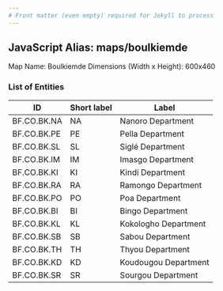 ```yaml
---
# Front matter (even empty) required for Jekyll to process
---
```


## JavaScript Alias: maps/boulkiemde

Map Name: Boulkiemde
Dimensions (Width x Height): 600x460

### List of Entities

ID | Short label | Label
---|---|---|
BF.CO.BK.NA|NA|Nanoro Department
BF.CO.BK.PE|PE|Pella Department
BF.CO.BK.SL|SL|Siglé Department
BF.CO.BK.IM|IM|Imasgo Department
BF.CO.BK.KI|KI|Kindi Department
BF.CO.BK.RA|RA|Ramongo Department
BF.CO.BK.PO|PO|Poa Department
BF.CO.BK.BI|BI|Bingo Department
BF.CO.BK.KL|KL|Kokologho Department
BF.CO.BK.SB|SB|Sabou Department
BF.CO.BK.TH|TH|Thyou Department
BF.CO.BK.KD|KD|Koudougou Department
BF.CO.BK.SR|SR|Sourgou Department
